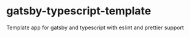 # gatsby-typescript-template
Template app for gatsby and typescript with eslint and prettier support
